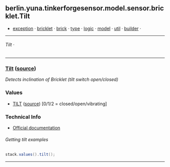 
## berlin.yuna.tinkerforgesensor.model.sensor.bricklet.Tilt
* [exception](https://github.com/YunaBraska/tinkerforge-sensor/blob/master/readmeDoc/berlin/yuna/tinkerforgesensor/model/exception/README.md) · [bricklet](https://github.com/YunaBraska/tinkerforge-sensor/blob/master/readmeDoc/berlin/yuna/tinkerforgesensor/model/sensor/bricklet/README.md) · [brick](https://github.com/YunaBraska/tinkerforge-sensor/blob/master/readmeDoc/berlin/yuna/tinkerforgesensor/model/sensor/brick/README.md) · [type](https://github.com/YunaBraska/tinkerforge-sensor/blob/master/readmeDoc/berlin/yuna/tinkerforgesensor/model/type/README.md) · [logic](https://github.com/YunaBraska/tinkerforge-sensor/blob/master/readmeDoc/berlin/yuna/tinkerforgesensor/logic/README.md) · [model](https://github.com/YunaBraska/tinkerforge-sensor/blob/master/readmeDoc/berlin/yuna/tinkerforgesensor/model/README.md) · [util](https://github.com/YunaBraska/tinkerforge-sensor/blob/master/readmeDoc/berlin/yuna/tinkerforgesensor/util/README.md) · [builder](https://github.com/YunaBraska/tinkerforge-sensor/blob/master/readmeDoc/berlin/yuna/tinkerforgesensor/model/builder/README.md) · 

---
###### Tilt · 

---

### [Tilt](https://github.com/YunaBraska/tinkerforge-sensor/blob/master/readmeDoc/berlin/yuna/tinkerforgesensor/model/sensor/bricklet/Tilt.md) ([source](src/main/java/berlin/yuna/tinkerforgesensor/model/sensor/bricklet/Tilt.java))

*Detects inclination of Bricklet (tilt switch open/closed)*

### Values

* [TILT](https://github.com/YunaBraska/tinkerforge-sensor/blob/master/readmeDoc/berlin/yuna/tinkerforgesensor/model/type/ValueType.md) ([source](src/main/java/berlin/yuna/tinkerforgesensor/model/type/ValueType.java)) [0/1/2 = closed/open/vibrating]
### Technical Info

* [Official documentation](https://www.tinkerforge.com/de/doc/Hardware/Bricklets/Tilt.html)
###### Getting tilt examples
```java
stack.values().tilt();
```

--- 
